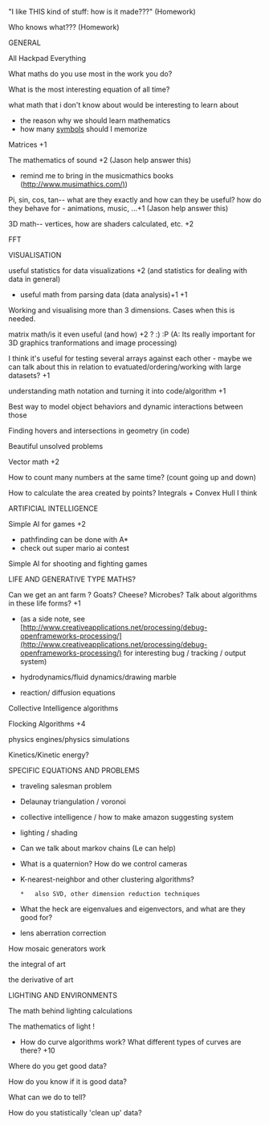 
"I like THIS kind of stuff: how is it made???" (Homework)

Who knows what??? (Homework)

GENERAL

All Hackpad Everything

What maths do you use most in the work you do?

What is the most interesting equation of all time?

what math that i don't know about would be interesting to learn about

*   the reason why we should learn mathematics
*   how many [symbols](http://en.wikipedia.org/wiki/List_of_mathematical_symbols) should I memorize

Matrices +1

The mathematics of sound +2 (Jason help answer this)

*   remind me to bring in the musicmathics books ([http://www.musimathics.com/)](http://www.musimathics.com/))

Pi, sin, cos, tan-- what are they exactly and how can they be useful? how do they behave for - animations, music, ...+1  (Jason help answer this)

3D math-- vertices, how are shaders calculated, etc. +2

FFT

VISUALISATION

useful statistics for data visualizations +2  (and statistics for dealing with data in general)

*   useful math from parsing data (data analysis)+1 +1

Working and visualising more than 3 dimensions. Cases when this is needed.

matrix math/is it even useful (and how) +2 ? :) :P (A: Its really important for 3D graphics tranformations and image processing)

I think it's useful for testing several arrays against each other - maybe we can talk about this in relation to evatuated/ordering/working with large datasets? +1

understanding math notation and turning it into code/algorithm +1

Best way to model object behaviors and dynamic interactions between those

Finding hovers and intersections in geometry (in code)

Beautiful unsolved problems

Vector math +2

How to count many numbers at the same time? (count going up and down) 

How to calculate the area created by points? Integrals + Convex Hull I think

ARTIFICIAL INTELLIGENCE

Simple AI for games +2 

*   pathfinding can be done with A*
*   check out super mario ai contest

Simple AI for shooting and fighting games

LIFE AND GENERATIVE TYPE MATHS?

Can we get an ant farm ? Goats? Cheese? Microbes? Talk about algorithms in these life forms? +1  

*    (as a side note, see [http://www.creativeapplications.net/processing/debug-openframeworks-processing/](http://www.creativeapplications.net/processing/debug-openframeworks-processing/) for interesting bug / tracking / output system)

*   hydrodynamics/fluid dynamics/drawing marble
*   reaction/ diffusion equations

Collective Intelligence algorithms

Flocking Algorithms +4

physics engines/physics simulations

Kinetics/Kinetic energy?

SPECIFIC EQUATIONS AND PROBLEMS

*   traveling salesman problem
*   Delaunay triangulation / voronoi
*   collective intelligence / how to make amazon suggesting system
*   lighting / shading
*   Can we talk about markov chains (Le can help)
*   What is a quaternion? How do we control cameras
*   K-nearest-neighbor and other clustering algorithms?

        *   also SVD, other dimension reduction techniques

*   What the heck are eigenvalues and eigenvectors, and what are they good for?
*   lens aberration correction

How mosaic generators work

the integral of art

the derivative of art

LIGHTING AND ENVIRONMENTS

The math behind lighting calculations

The mathematics of light !

*   How do curve algorithms work?  What different types of curves are there? +10

Where do you get good data?

How do you know if it is good data?

What can we do to tell?

How do you statistically 'clean up' data?
